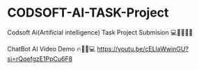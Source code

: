 # CODSOFT-AI-TASK-Project
Codsoft Ai(Artificial intelligence) Task Project Submision 💻👍🏻🙏🏻

 ChatBot AI Video Demo 🔥👍🏻💻 https://youtu.be/cELlaWwinGU?si=rQqefgzE1PpCu6F8
